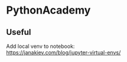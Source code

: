 # PythonAcademy

## Useful

Add local venv to notebook:  
https://janakiev.com/blog/jupyter-virtual-envs/
